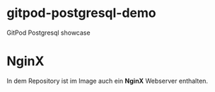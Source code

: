 # gitpod-postgresql-demo

GitPod Postgresql showcase

# NginX

In dem Repository ist im Image auch ein **NginX** Webserver enthalten.